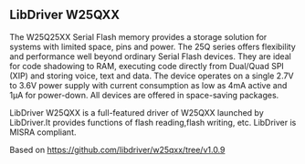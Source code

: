 ## LibDriver W25QXX

The W25Q25XX Serial Flash memory provides a storage solution for systems with limited space, pins and power. The 25Q series offers flexibility and performance well beyond ordinary Serial Flash devices. They are ideal for code shadowing to RAM, executing code directly from Dual/Quad SPI (XIP) and storing voice, text and data. The device operates on a single 2.7V to 3.6V power supply with current consumption as low as 4mA active and 1μA for power-down. All devices are offered in space-saving packages.

LibDriver W25QXX is a full-featured driver of W25QXX launched by LibDriver.It provides functions of flash reading,flash writing, etc. LibDriver is MISRA compliant.

Based on https://github.com/libdriver/w25qxx/tree/v1.0.9